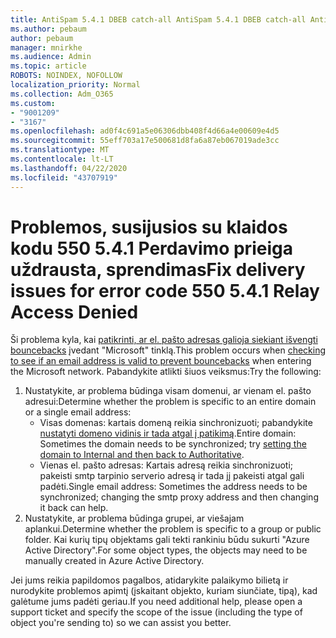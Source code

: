 ```yaml
---
title: AntiSpam 5.4.1 DBEB catch-all AntiSpam 5.4.1 DBEB catch-all AntiSpam 5.4.1 DBEB catch-all AntiSpam
ms.author: pebaum
author: pebaum
manager: mnirkhe
ms.audience: Admin
ms.topic: article
ROBOTS: NOINDEX, NOFOLLOW
localization_priority: Normal
ms.collection: Adm_O365
ms.custom:
- "9001209"
- "3167"
ms.openlocfilehash: ad0f4c691a5e06306dbb408f4d66a4e00609e4d5
ms.sourcegitcommit: 55eff703a17e500681d8fa6a87eb067019ade3cc
ms.translationtype: MT
ms.contentlocale: lt-LT
ms.lasthandoff: 04/22/2020
ms.locfileid: "43707919"
---
```

# <a name="fix-delivery-issues-for-error-code-550-541-relay-access-denied"></a><span data-ttu-id="003be-102">Problemos, susijusios su klaidos kodu 550 5.4.1 Perdavimo prieiga uždrausta, sprendimas</span><span class="sxs-lookup"><span data-stu-id="003be-102">Fix delivery issues for error code 550 5.4.1 Relay Access Denied</span></span>

<span data-ttu-id="003be-103">Ši problema kyla, kai [patikrinti, ar el. pašto adresas galioja siekiant išvengti bouncebacks](https://docs.microsoft.com/exchange/mail-flow-best-practices/use-directory-based-edge-blocking) įvedant "Microsoft" tinklą.</span><span class="sxs-lookup"><span data-stu-id="003be-103">This problem occurs when [checking to see if an email address is valid to prevent bouncebacks](https://docs.microsoft.com/exchange/mail-flow-best-practices/use-directory-based-edge-blocking) when entering the Microsoft network.</span></span> <span data-ttu-id="003be-104">Pabandykite atlikti šiuos veiksmus:</span><span class="sxs-lookup"><span data-stu-id="003be-104">Try the following:</span></span>

1. <span data-ttu-id="003be-105">Nustatykite, ar problema būdinga visam domenui, ar vienam el. pašto adresui:</span><span class="sxs-lookup"><span data-stu-id="003be-105">Determine whether the problem is specific to an entire domain or a single email address:</span></span>
    - <span data-ttu-id="003be-106">Visas domenas: kartais domeną reikia sinchronizuoti; pabandykite [nustatyti domeno vidinis ir tada atgal į patikimą](https://docs.microsoft.com/exchange/mail-flow-best-practices/manage-accepted-domains/manage-accepted-domains).</span><span class="sxs-lookup"><span data-stu-id="003be-106">Entire domain: Sometimes the domain needs to be synchronized; try [setting the domain to Internal and then back to Authoritative](https://docs.microsoft.com/exchange/mail-flow-best-practices/manage-accepted-domains/manage-accepted-domains).</span></span>
    - <span data-ttu-id="003be-107">Vienas el. pašto adresas: Kartais adresą reikia sinchronizuoti; pakeisti smtp tarpinio serverio adresą ir tada jį pakeisti atgal gali padėti.</span><span class="sxs-lookup"><span data-stu-id="003be-107">Single email address: Sometimes the address needs to be synchronized; changing the smtp proxy address and then changing it back can help.</span></span>
2. <span data-ttu-id="003be-108">Nustatykite, ar problema būdinga grupei, ar viešajam aplankui.</span><span class="sxs-lookup"><span data-stu-id="003be-108">Determine whether the problem is specific to a group or public folder.</span></span> <span data-ttu-id="003be-109">Kai kurių tipų objektams gali tekti rankiniu būdu sukurti "Azure Active Directory".</span><span class="sxs-lookup"><span data-stu-id="003be-109">For some object types, the objects may need to be manually created in Azure Active Directory.</span></span>

<span data-ttu-id="003be-110">Jei jums reikia papildomos pagalbos, atidarykite palaikymo bilietą ir nurodykite problemos apimtį (įskaitant objekto, kuriam siunčiate, tipą), kad galėtume jums padėti geriau.</span><span class="sxs-lookup"><span data-stu-id="003be-110">If you need additional help, please open a support ticket and specify the scope of the issue (including the type of object you're sending to) so we can assist you better.</span></span>